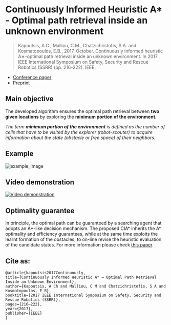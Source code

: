 # Continuously Informed Heuristic A* - Optimal path retrieval inside an unknown environment #

> Kapoutsis, A.C., Malliou, C.M., Chatzichristofis, S.A. and Kosmatopoulos, E.B., 2017, October. Continuously informed heuristic A∗-optimal path retrieval inside an unknown environment. In 2017 IEEE International Symposium on Safety, Security and Rescue Robotics (SSRR) (pp. 216-222). IEEE.

* [Conference paper](https://ieeexplore.ieee.org/abstract/document/8088166)
* [Preprint](http://kapoutsis.info/wp-content/uploads/2017/10/ssrr2017Final.pdf)


## Main objective

The developed algorithm ensures the optimal path retrieval between **two given locations** by exploring the **minimum portion of the environment**.

*The term **minimum portion of the environment** is defined as the number of cells that have to be visited by the explorer (robot-scouter) to acquire information about the state (obstacle or free space) of their neighbors.*

## Example

![example_image](http://kapoutsis.info/wp-content/uploads/2020/12/cia_star_example.png)

## Video demonstration

[![Video demonstration](http://kapoutsis.info/wp-content/uploads/2020/12/cia_star_thumbnail.png)](https://www.youtube.com/watch?v=ct_mnyqIjUU)

## Optimality guarantee

In principle, the optimal path can be guaranteed by a searching agent that adopts an A*-like decision mechanism. The proposed CIA* inherits the A* optimality and efficiency guarantees, while at the same time exploits the learnt formation of the obstacles, to on-line revise the heuristic evaluation of the candidate states. For more information please check [this paper](http://kapoutsis.info/wp-content/uploads/2017/10/ssrr2017Final.pdf).

## Cite as: 

```
@article{kapoutsis2017Continuously,
title={Continuously Informed Heuristic A* – Optimal Path Retrieval Inside an Unknown Environment},
author={Kapoutsis, A Ch and Malliou, C M and Chatzichristofis, S A and Kosmatopoulos, E B},
booktitle={2017 IEEE International Symposium on Safety, Security and Rescue Robotics (SSRR)},
pages={216–222},
year={2017},
publisher={IEEE}
}
```
